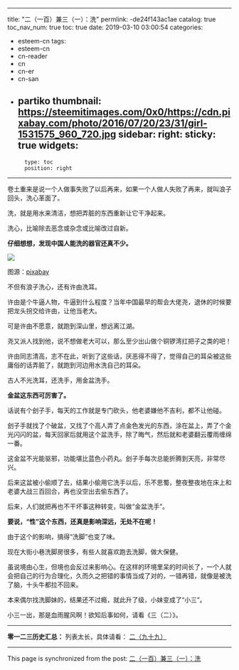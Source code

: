 
---
title: "二（一百）兼三（一）：洗"
permlink: -de24f143ac1ae
catalog: true
toc_nav_num: true
toc: true
date: 2019-03-10 03:00:54
categories:
- esteem-cn
tags:
- esteem-cn
- cn-reader
- cn
- cn-er
- cn-san
- partiko
thumbnail: https://steemitimages.com/0x0/https://cdn.pixabay.com/photo/2016/07/20/23/31/girl-1531575_960_720.jpg
sidebar:
    right:
        sticky: true
widgets:
    -
        type: toc
        position: right
---


卷土重来是说一个人做事失败了以后再来，如果一个人做人失败了再来，就叫浪子回头，洗心革面了。

洗，就是用水来清洁，想把弄脏的东西重新让它干净起来。

洗心，比喻除去恶念或杂念或比喻改过自新。

**仔细想想，发现中国人能洗的器官还真不少。**

![](https://steemitimages.com/0x0/https://cdn.pixabay.com/photo/2016/07/20/23/31/girl-1531575_960_720.jpg)

图源：[pixabay](https://cdn.pixabay.com/photo/2016/07/20/23/31/girl-1531575_960_720.jpg)

不但有浪子洗心，还有许由洗耳。

许由是个牛逼人物，牛逼到什么程度？当年中国最早的帮会大佬尧，退休的时候要把龙头拐交给许由，让他当老大。

可是许由不愿意，就跑到深山里，想远离江湖。

尧又派人找到他，说不想做老大可以，那么至少出山做个铜锣湾扛把子之类的吧！

许由同志清高，志不在此，听到了这些话，厌恶得不得了，觉得自己的耳朵被这些庸俗的话弄脏了，就跑到河边用水洗自己的耳朵。

古人不光洗耳，还洗手，用金盆洗手。

**金盆这东西可厉害了。**

话说有个刽子手，每天的工作就是专门砍头，他老婆嫌他不吉利，都不让他碰。

刽子手就找了个破盆，又找了个高人弄了点金色发光的东西，涂在盆上，弄了个金光闪闪的盆，每天回家后就用这个盆洗手，除了晦气，然后就和老婆翻云覆雨缠绵一番。

这金盆不光能驱邪，功能堪比蓝色小药丸。刽子手每次总能折腾到天亮，非常尽兴。

后来这盆被小偷顺了去，结果小偷用它洗手以后，乐不思蜀，整夜整夜地在床上和老婆大战三百回合，再也没空出去偷东西了。

后来，人们就把再也不干坏事这种转变，叫做“金盆洗手”。

**要说，“性”这个东西，还真是影响深远，无处不在呢！**

由于这个的影响，搞得“洗脚”也变了味。

现在大街小巷洗脚房很多，有些人就喜欢跑去洗脚，做大保健。

虽说境由心生，但境也会反过来影响心。在这样的环境里呆的时间长了，一个人就会把自己的行为合理化，久而久之把错的事情当成了对的，一错再错，就像是被洗了脑，十头牛都拉不回来。

本来偶尔找洗脚妹的，结果还不过瘾，就此升了级，小妹变成了“小三”。

小三一出，那是血雨腥风啊！欲知后事如何，请看《三（二）》。

---

**零一二三历史汇总：**
列表太长，具体请看：
[二（九十九）](https://partiko.app/@softmetal/vo7ybpwdcm)

- - -

This page is synchronized from the post: [二（一百）兼三（一）：洗](https://steemit.com/@julian2013/-de24f143ac1ae)
